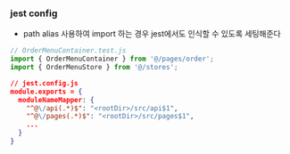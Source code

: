 ### jest config
- path alias 사용하여 import 하는 경우 jest에서도 인식할 수 있도록 세팅해준다
```javascript
// OrderMenuContainer.test.js
import { OrderMenuContainer } from '@/pages/order';
import { OrderMenuStore } from '@/stores';
```
```json
// jest.config.js
module.exports = {
  moduleNameMapper: {
    "^@\/api(.*)$": "<rootDir>/src/api$1",
    "^@\/pages(.*)$": "<rootDir>/src/pages$1",
    ...
  }
} 
```
